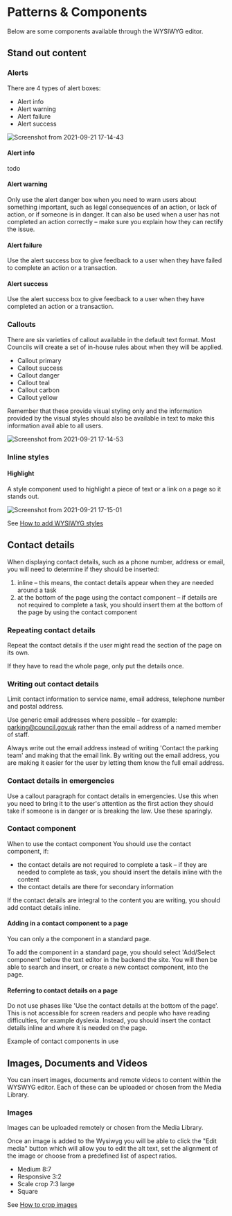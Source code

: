 # Patterns & Components

Below are some components available through the WYSIWYG editor. 

## Stand out content

### Alerts

There are 4 types of alert boxes:

* Alert info 
* Alert warning
* Alert failure
* Alert success 

![Screenshot from 2021-09-21 17-14-43](https://user-images.githubusercontent.com/3852805/134211774-0089e383-9790-44c1-a2de-dff7b0fe9754.png)

#### Alert info
todo

#### Alert warning
Only use the alert danger box when you need to warn users about something important, such as legal consequences of an action, or lack of action, or if someone is in danger. It can also be used when a user has not completed an action correctly – make sure you explain how they can rectify the issue.

#### Alert failure
Use the alert success box to give feedback to a user when they have failed to complete an action or a transaction.

#### Alert success
Use the alert success box to give feedback to a user when they have completed an action or a transaction.


### Callouts

There are six varieties of callout available in the default text format. Most Councils will create a set of in-house rules about when they will be applied. 

- Callout primary
- Callout success
- Callout danger
- Callout teal
- Callout carbon
- Callout yellow

Remember that these provide visual styling only and the information provided by the visual styles should also be available in text to make this information avail
able to all users.

![Screenshot from 2021-09-21 17-14-53](https://user-images.githubusercontent.com/3852805/134211900-1b13b306-289b-4eb7-8da3-69dc44437b4b.png)


### Inline styles

#### Highlight

A style component used to highlight a piece of text or a link on a page so it stands out.

![Screenshot from 2021-09-21 17-15-01](https://user-images.githubusercontent.com/3852805/134211927-f9dadb28-dded-4f83-a040-1c6fcdbdd2fd.png)

See [How to add WYSIWYG styles](/content/how-to/how-to-wysiwyg-styles)


## Contact details

When displaying contact details, such as a phone number, address or email, you will need to determine if they should be inserted:

1. inline – this means, the contact details appear when they are needed around a task
2. at the bottom of the page using the contact component – if details are not required to complete a task, you should insert them at the bottom of the page by using the contact component

### Repeating contact details

Repeat the contact details if the user might read the section of the page on its own.

If they have to read the whole page, only put the details once.

### Writing out contact details
Limit contact information to service name, email address, telephone number and postal address.

Use generic email addresses where possible – for example: parking@council.gov.uk rather than the email address of a named member of staff.

Always write out the email address instead of writing 'Contact the parking team' and making that the email link. By writing out the email address, you are making it easier for the user by letting them know the full email address. 

### Contact details in emergencies
Use a callout paragraph for contact details in emergencies. Use this when you need to bring it to the user's attention as the first action they should take if someone is in danger or is breaking the law. Use these sparingly.


### Contact component

When to use the contact component
You should use the contact component, if:

* the contact details are not required to complete a task – if they are needed to complete as task, you should insert the details inline with the content
* the contact details are there for secondary information

If the contact details are integral to the content you are writing, you should add contact details inline.

#### Adding in a contact component to a page
You can only a the component in a standard page.

To add the component in a standard page, you should select 'Add/Select component' below the text editor in the backend the site. You will then be able to search and insert, or create a new contact component, into the page.

#### Referring to contact details on a page
Do not use phases like 'Use the contact details at the bottom of the page'. This is not accessible for screen readers and people who have reading difficulties, for example dyslexia. Instead, you should insert the contact details inline and where it is needed on the page.

Example of contact components in use



## Images, Documents and Videos

You can insert images, documents and remote videos to content within the WYSWYG editor. Each of these can be uploaded or chosen from the Media Library.

### Images
Images can be uploaded remotely or chosen from the Media Library. 

Once an image is added to the Wysiwyg you will be able to click the "Edit media" button which will allow you to edit the alt text, set the alignment of the image or choose from a predefined list of aspect ratios. 

- Medium 8:7
- Responsive 3:2
- Scale crop 7:3 large
- Square

See [How to crop images](/content/how-to/how-to-crop-images)
